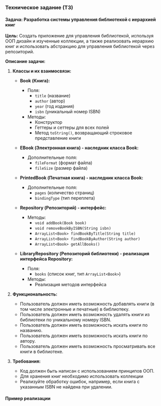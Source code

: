 ### Техническое задание (ТЗ)

#### Задача: Разработка системы управления библиотекой с иерархией книг

**Цель:**
Создать приложение для управления библиотекой, используя ООП дизайн и изученные коллекции, а также реализовать иерархию книг и использовать абстракцию для управления библиотекой через репозиторий.

**Описание задачи:**

1. **Классы и их взаимосвязи:**
    - **Book (Книга):**
        - Поля:
            - `title` (название)
            - `author` (автор)
            - `year` (год издания)
            - `isbn` (уникальный номер ISBN)
        - Методы:
            - Конструктор
            - Геттеры и сеттеры для всех полей
            - Метод `toString()`, возвращающий строковое представление книги

    - **EBook (Электронная книга) - наследник класса Book:**
        - Дополнительные поля:
            - `fileFormat` (формат файла)
            - `fileSize` (размер файла)

    - **PrintedBook (Печатная книга) - наследник класса Book:**
        - Дополнительные поля:
            - `pages` (количество страниц)
            - `bindingType` (тип переплета)

    - **Repository (Репозиторий) - интерфейс:**
        - Методы:
            - `void addBook(Book book)`
            - `void removeBookByISBN(String isbn)`
            - `ArrayList<Book> findBookByTitle(String title)`
            - `ArrayList<Book> findBookByAuthor(String author)`
            - `ArrayList<Book> getAllBooks()`

    - **LibraryRepository (Репозиторий библиотеки) - реализация интерфейса Repository:**
        - Поля:
            - `books` (список книг, тип `ArrayList<Book>`)
        - Методы:
            - Реализация методов интерфейса

2. **Функциональность:**
    - Пользователь должен иметь возможность добавлять книги (в том числе электронные и печатные) в библиотеку.
    - Пользователь должен иметь возможность удалять книги из библиотеки по уникальному номеру ISBN.
    - Пользователь должен иметь возможность искать книги по названию.
    - Пользователь должен иметь возможность искать книги по автору.
    - Пользователь должен иметь возможность просматривать все книги в библиотеке.

3. **Требования:**
    - Код должен быть написан с использованием принципов ООП.
    - Для хранения книг необходимо использовать коллекции
    - Реализуйте обработку ошибок, например, если книга с указанным ISBN не найдена при удалении.

#### Пример реализации
